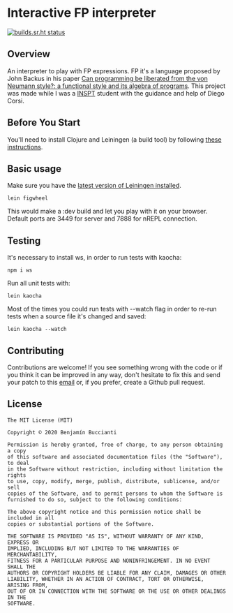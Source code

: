 # Interactive FP interpreter

[![builds.sr.ht status](https://builds.sr.ht/~bbuccianti/fp/.build.yml.svg)](https://builds.sr.ht/~bbuccianti/fp/.build.yml?)

## Overview

An interpreter to play with FP expressions. FP it's a language proposed by John Backus in his paper [Can programming be liberated from the von Neumann style?: a functional style and its algebra of programs](https://dl.acm.org/doi/10.1145/359576.359579). This project was made while I was a [INSPT](http://inspt.utn.edu.ar) student with the guidance and help of Diego Corsi.

## Before You Start

You'll need to install Clojure and Leiningen (a build tool) by following [these instructions](https://purelyfunctional.tv/guide/how-to-install-clojure/).

## Basic usage

Make sure you have the
[latest version of Leiningen installed](https://github.com/technomancy/leiningen#installation).

    lein figwheel

This would make a :dev build and let you play with it on your browser. Default ports are 3449 for server and 7888 for nREPL connection.

## Testing

It's necessary to install ws, in order to run tests with kaocha:

    npm i ws

Run all unit tests with:

    lein kaocha

Most of the times you could run tests with --watch flag in order to re-run tests when a source file it's changed and saved:

    lein kaocha --watch

## Contributing

Contributions are welcome! If you see something wrong with the code or if you think it can be improved in any way, don't hesitate to fix this and send your patch to this [email](mailto:benjamin@buccianti.dev) or, if you prefer, create a Github pull request.

## License

```
The MIT License (MIT)

Copyright © 2020 Benjamín Buccianti

Permission is hereby granted, free of charge, to any person obtaining a copy
of this software and associated documentation files (the "Software"), to deal
in the Software without restriction, including without limitation the rights
to use, copy, modify, merge, publish, distribute, sublicense, and/or sell
copies of the Software, and to permit persons to whom the Software is
furnished to do so, subject to the following conditions:

The above copyright notice and this permission notice shall be included in all
copies or substantial portions of the Software.

THE SOFTWARE IS PROVIDED "AS IS", WITHOUT WARRANTY OF ANY KIND, EXPRESS OR
IMPLIED, INCLUDING BUT NOT LIMITED TO THE WARRANTIES OF MERCHANTABILITY,
FITNESS FOR A PARTICULAR PURPOSE AND NONINFRINGEMENT. IN NO EVENT SHALL THE
AUTHORS OR COPYRIGHT HOLDERS BE LIABLE FOR ANY CLAIM, DAMAGES OR OTHER
LIABILITY, WHETHER IN AN ACTION OF CONTRACT, TORT OR OTHERWISE, ARISING FROM,
OUT OF OR IN CONNECTION WITH THE SOFTWARE OR THE USE OR OTHER DEALINGS IN THE
SOFTWARE.
```
